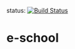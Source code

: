 status: [![Build Status](https://travis-ci.org/ppd-next-gen/e-school.svg?branch=dev)](https://travis-ci.org/ppd-next-gen/e-school)
# e-school
